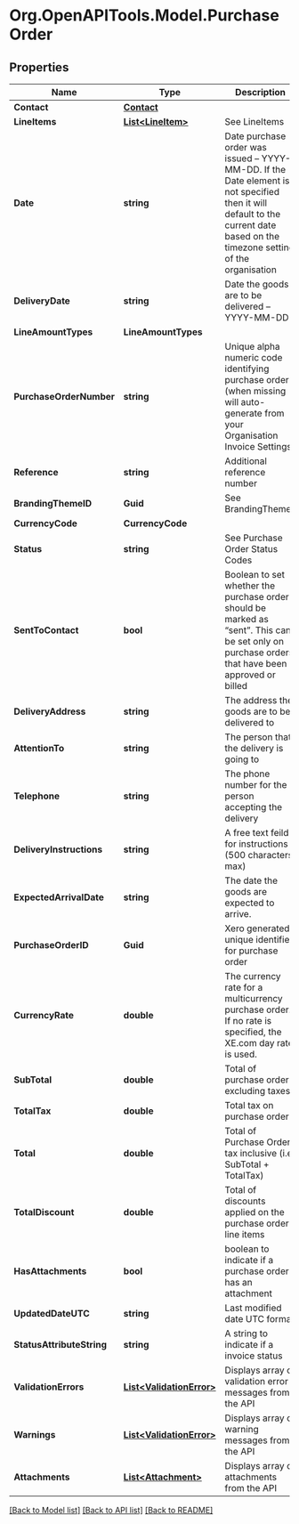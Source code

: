 # Org.OpenAPITools.Model.PurchaseOrder

## Properties

Name | Type | Description | Notes
------------ | ------------- | ------------- | -------------
**Contact** | [**Contact**](Contact.md) |  | [optional] 
**LineItems** | [**List&lt;LineItem&gt;**](LineItem.md) | See LineItems | [optional] 
**Date** | **string** | Date purchase order was issued – YYYY-MM-DD. If the Date element is not specified then it will default to the current date based on the timezone setting of the organisation | [optional] 
**DeliveryDate** | **string** | Date the goods are to be delivered – YYYY-MM-DD | [optional] 
**LineAmountTypes** | **LineAmountTypes** |  | [optional] 
**PurchaseOrderNumber** | **string** | Unique alpha numeric code identifying purchase order (when missing will auto-generate from your Organisation Invoice Settings) | [optional] 
**Reference** | **string** | Additional reference number | [optional] 
**BrandingThemeID** | **Guid** | See BrandingThemes | [optional] 
**CurrencyCode** | **CurrencyCode** |  | [optional] 
**Status** | **string** | See Purchase Order Status Codes | [optional] 
**SentToContact** | **bool** | Boolean to set whether the purchase order should be marked as “sent”. This can be set only on purchase orders that have been approved or billed | [optional] 
**DeliveryAddress** | **string** | The address the goods are to be delivered to | [optional] 
**AttentionTo** | **string** | The person that the delivery is going to | [optional] 
**Telephone** | **string** | The phone number for the person accepting the delivery | [optional] 
**DeliveryInstructions** | **string** | A free text feild for instructions (500 characters max) | [optional] 
**ExpectedArrivalDate** | **string** | The date the goods are expected to arrive. | [optional] 
**PurchaseOrderID** | **Guid** | Xero generated unique identifier for purchase order | [optional] 
**CurrencyRate** | **double** | The currency rate for a multicurrency purchase order. If no rate is specified, the XE.com day rate is used. | [optional] 
**SubTotal** | **double** | Total of purchase order excluding taxes | [optional] [readonly] 
**TotalTax** | **double** | Total tax on purchase order | [optional] [readonly] 
**Total** | **double** | Total of Purchase Order tax inclusive (i.e. SubTotal + TotalTax) | [optional] [readonly] 
**TotalDiscount** | **double** | Total of discounts applied on the purchase order line items | [optional] [readonly] 
**HasAttachments** | **bool** | boolean to indicate if a purchase order has an attachment | [optional] [readonly] [default to false]
**UpdatedDateUTC** | **string** | Last modified date UTC format | [optional] [readonly] 
**StatusAttributeString** | **string** | A string to indicate if a invoice status | [optional] 
**ValidationErrors** | [**List&lt;ValidationError&gt;**](ValidationError.md) | Displays array of validation error messages from the API | [optional] 
**Warnings** | [**List&lt;ValidationError&gt;**](ValidationError.md) | Displays array of warning messages from the API | [optional] 
**Attachments** | [**List&lt;Attachment&gt;**](Attachment.md) | Displays array of attachments from the API | [optional] 

[[Back to Model list]](../README.md#documentation-for-models) [[Back to API list]](../README.md#documentation-for-api-endpoints) [[Back to README]](../README.md)

